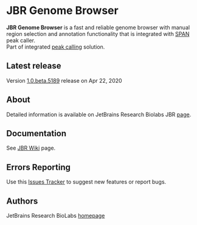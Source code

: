 JBR Genome Browser
==================
**JBR Genome Browser** is a fast and reliable genome browser with manual region selection and annotation functionality that is integrated with [SPAN](https://github.com/JetBrains-Research/span) peak caller.\
Part of integrated [peak calling](https://research.jetbrains.org/groups/biolabs/projects?project_id=71) solution.

Latest release
--------------
Version [1.0.beta.5189](https://github.com/JetBrains-Research/jbr/releases/tag/1.0.beta.5189) release on Apr 22, 2020 

About
-----
Detailed information is available on JetBrains Research Biolabs JBR [page](https://research.jetbrains.org/groups/biolabs/tools/jbr-genome-browser).

Documentation
-------------

See [JBR Wiki](https://github.com/JetBrains-Research/jbr/wiki) page.

Errors Reporting
-----------------

Use this [Issues Tracker](https://github.com/JetBrains-Research/jbr/issues) to suggest new features or report bugs.

Authors
-------
JetBrains Research BioLabs [homepage](https://research.jetbrains.org/groups/biolabs)

